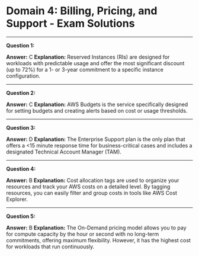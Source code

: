 # Domain 4: Billing, Pricing, and Support - Exam Solutions

---

**Question 1:**

**Answer:** C
**Explanation:** Reserved Instances (RIs) are designed for workloads with predictable usage and offer the most significant discount (up to 72%) for a 1- or 3-year commitment to a specific instance configuration.

---

**Question 2:**

**Answer:** C
**Explanation:** AWS Budgets is the service specifically designed for setting budgets and creating alerts based on cost or usage thresholds.

---

**Question 3:**

**Answer:** D
**Explanation:** The Enterprise Support plan is the only plan that offers a <15 minute response time for business-critical cases and includes a designated Technical Account Manager (TAM).

---

**Question 4:**

**Answer:** B
**Explanation:** Cost allocation tags are used to organize your resources and track your AWS costs on a detailed level. By tagging resources, you can easily filter and group costs in tools like AWS Cost Explorer.

---

**Question 5:**

**Answer:** B
**Explanation:** The On-Demand pricing model allows you to pay for compute capacity by the hour or second with no long-term commitments, offering maximum flexibility. However, it has the highest cost for workloads that run continuously.